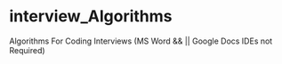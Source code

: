 # interview_Algorithms
Algorithms For Coding Interviews (MS Word && || Google Docs IDEs not Required)
